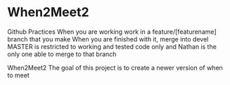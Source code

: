 # When2Meet2
Github Practices
When you are working work in a feature/[featurename] branch that you make
When you are finished with it, merge into devel
MASTER is restricted to working and tested code only and Nathan is the only one able to merge to that branch

When2Meet2
The goal of this project is to create a newer version of when to meet
